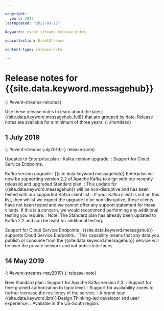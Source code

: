 ```yaml
---

copyright:
  years: 2022
lastupdated: "2022-03-25"

keywords: event streams release notes

subcollection: EventStreams

content-type: release-note

---
```


# Release notes for {{site.data.keyword.messagehub}}
{: #event-streams-relnotes}

Use these release notes to learn about the latest {{site.data.keyword.messagehub_full}} that are grouped by date. Release notes are available for a minimum of three years.
{: shortdesc}

## 1 July 2019
{: #event-streams-july2019}
{: release-note}

Updates to Enterprise plan
:   Kafka version upgrade.
:   Support for Cloud Service Endpoints.

Kafka version upgrade
:   {{site.data.keyword.messagehub}} Enterprise will now be supporting version 2.2 of Apache Kafka to align with our recently released and upgraded Standard plan.
:   This update for {{site.data.keyword.messagehub}} will be non-disruptive and has been tested with our supported Kafka client list.
:   If your Kafka client is not on this list, then whilst we expect the upgrade to be non-disruptive, these clients have not been tested and we cannot offer any support 
statement for these clients. If this is a concern, we would recommend performing any additional testing you require.
:   Note: The Standard plan has already been updated to Kafka 2.2 and can be used for additional testing.

Support for Cloud Service Endpoints
:   {{site.data.keyword.messagehub}} supports Cloud Service Endpoints.
:   This capability means that any data you publish or consume from the {{site.data.keyword.messagehub}} service will be over the private network and not public interfaces.

## 14 May 2019
{: #event-streams-may2019}
{: release-note}

New Standard plan
:   Support for Apache Kafka version 2.2.
:   Support for fine-grained authorization to topic level.
:   Support for availability zones to further increase the resiliency of the service.
:   A brand new {{site.data.keyword.ibm}} Design Thinking-led developer and user experience.
:   Available in the US-South region.
